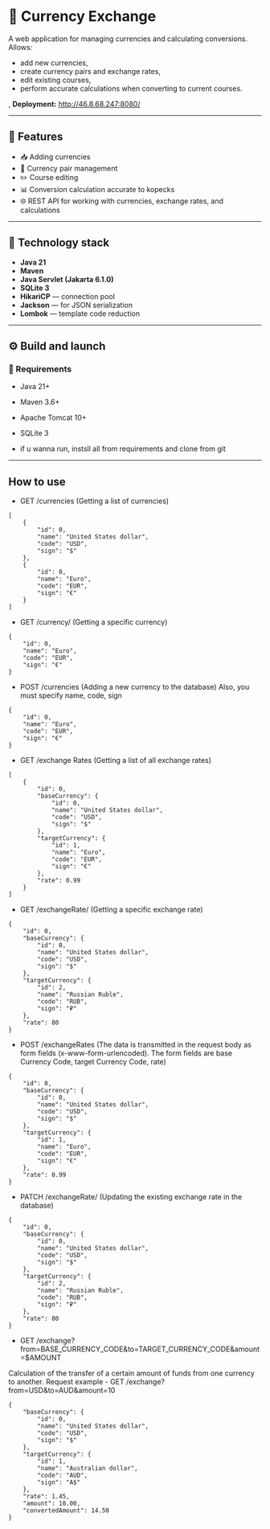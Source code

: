 # 💱 Currency Exchange

A web application for managing currencies and calculating conversions. Allows:

- add new currencies,
- create currency pairs and exchange rates,
- edit existing courses,
- perform accurate calculations when converting to current courses.

, **Deployment:** http://46.8.68.247:8080/

---

## 🚀 Features

- 📥 Adding currencies
- 🔄 Currency pair management
- ✏️ Course editing
- 📊 Conversion calculation accurate to kopecks
- 🌐 REST API for working with currencies, exchange rates, and calculations

---

## 🧱 Technology stack

- **Java 21**
- **Maven**
- **Java Servlet (Jakarta 6.1.0)**
- **SQLite 3** 
- **HikariCP** — connection pool
- **Jackson** — for JSON serialization
- **Lombok** — template code reduction

---

## ⚙️ Build and launch

### 🔧 Requirements

- Java 21+
- Maven 3.6+
- Apache Tomcat 10+
- SQLite 3 

- if u wanna run, instsll all from requirements and clone from git

---

## How to use

- GET /currencies (Getting a list of currencies)
```
[
    {
        "id": 0,
        "name": "United States dollar",
        "code": "USD",
        "sign": "$"
    },   
    {
        "id": 0,
        "name": "Euro",
        "code": "EUR",
        "sign": "€"
    }
]
```

- GET /currency/ (Getting a specific currency)
```
{
    "id": 0,
    "name": "Euro",
    "code": "EUR",
    "sign": "€"
}
```

- POST /currencies (Adding a new currency to the database)
Also, you must specify name, code, sign
```
{
    "id": 0,
    "name": "Euro",
    "code": "EUR",
    "sign": "€"
}
```

- GET /exchange Rates (Getting a list of all exchange rates)
```
[
    {
        "id": 0,
        "baseCurrency": {
            "id": 0,
            "name": "United States dollar",
            "code": "USD",
            "sign": "$"
        },
        "targetCurrency": {
            "id": 1,
            "name": "Euro",
            "code": "EUR",
            "sign": "€"
        },
        "rate": 0.99
    }
]
```
- GET /exchangeRate/ (Getting a specific exchange rate)
```
{
    "id": 0,
    "baseCurrency": {
        "id": 0,
        "name": "United States dollar",
        "code": "USD",
        "sign": "$"
    },
    "targetCurrency": {
        "id": 2,
        "name": "Russian Ruble",
        "code": "RUB",
        "sign": "₽"
    },
    "rate": 80
}
```
- POST /exchangeRates (The data is transmitted in the request body as form fields (x-www-form-urlencoded). The form fields are base Currency Code, target Currency Code, rate)
```
{
    "id": 0,
    "baseCurrency": {
        "id": 0,
        "name": "United States dollar",
        "code": "USD",
        "sign": "$"
    },
    "targetCurrency": {
        "id": 1,
        "name": "Euro",
        "code": "EUR",
        "sign": "€"
    },
    "rate": 0.99
}
```

- PATCH /exchangeRate/ (Updating the existing exchange rate in the database)
```
{
    "id": 0,
    "baseCurrency": {
        "id": 0,
        "name": "United States dollar",
        "code": "USD",
        "sign": "$"
    },
    "targetCurrency": {
        "id": 2,
        "name": "Russian Ruble",
        "code": "RUB",
        "sign": "₽"
    },
    "rate": 80
}
```
- GET /exchange?from=BASE_CURRENCY_CODE&to=TARGET_CURRENCY_CODE&amount=$AMOUNT

Calculation of the transfer of a certain amount of funds from one currency to another.   Request example - GET /exchange?from=USD&to=AUD&amount=10
```
{
    "baseCurrency": {
        "id": 0,
        "name": "United States dollar",
        "code": "USD",
        "sign": "$"
    },
    "targetCurrency": {
        "id": 1,
        "name": "Australian dollar",
        "code": "AUD",
        "sign": "A$"
    },
    "rate": 1.45,
    "amount": 10.00,
    "convertedAmount": 14.50
}
```
